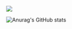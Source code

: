<img src="https://readme-typing-svg.demolab.com?font=Dosis&letterSpacing=px-wide&pause=1000&color=E5917C&width=435&lines=Hello+!+Eunah's+Github+%F0%9F%96%90%F0%9F%8F%BB
">

<!--Here are some ideas to get you started:

- 🔭 I’m currently working on ...
- 🌱 I’m currently learning ...
- 👯 I’m looking to collaborate on ...
- 🤔 I’m looking for help with ...
- 💬 Ask me about ...
- 📫 How to reach me: ...
- 😄 Pronouns: ...
- ⚡ Fun fact: ...-->
![Anurag's GitHub stats](https://github-readme-stats.vercel.app/api?username=eunah112&show_icons=true&theme=transparent)
